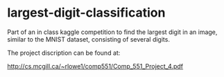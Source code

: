 # largest-digit-classification
Part of an in class kaggle competition to find the largest digit in an image, similar to the MNIST dataset, consisting of several digits. 

The project discription can be found at:

http://cs.mcgill.ca/~rlowe1/comp551/Comp_551_Project_4.pdf

